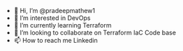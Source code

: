 - 👋 Hi, I’m @pradeepmathew1
- 👀 I’m interested in DevOps
- 🌱 I’m currently learning Terraform
- 💞️ I’m looking to collaborate on Terraform IaC Code base
- 📫 How to reach me Linkedin

<!---
pradeepmathew1/pradeepmathew1 is a ✨ special ✨ repository because its `README.md` (this file) appears on your GitHub profile.
You can click the Preview link to take a look at your changes.
--->

